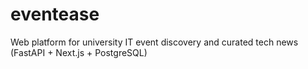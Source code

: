 # eventease
Web platform for university IT event discovery and curated tech news (FastAPI + Next.js + PostgreSQL)
